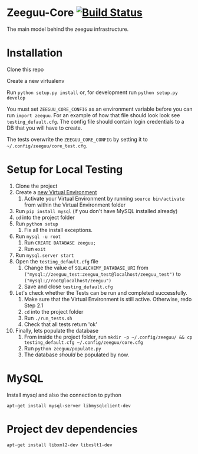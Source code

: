 # Zeeguu-Core [![Build Status](https://travis-ci.org/mircealungu/Zeeguu-Core.svg?branch=master)](https://travis-ci.org/mircealungu/Zeeguu-Core)

The main model behind the zeeguu infrastructure.


# Installation

Clone this repo

Create a new virtualenv

Run `python setup.py install` or, for development run `python setup.py develop`

You must set `ZEEGUU_CORE_CONFIG` as an environment variable
before you can run `import zeeguu`. For an example of how that
file should look look see `testing_default.cfg`. The config file
should contain login credentials to a DB that you will have to 
create.

The tests overwrite the `ZEEGUU_CORE_CONFIG` by setting it to 
`~/.config/zeeguu/core_test.cfg`.

# Setup for Local Testing
1. Clone the project
2. Create a [new Virtual Environment](http://www.pythonforbeginners.com/basics/how-to-use-python-virtualenv)
   1. Activate your Virtual Environment by running `source bin/activate` from within the Virtual Environment folder
3. Run `pip install mysql` (if you don't have MySQL installed already)
4. `cd` into the project folder
5. Run `python setup`
   1. Fix all the install exceptions.
6. Run `mysql -u root`
   1. Run `CREATE DATABASE zeeguu;`
   2. Run `exit`
6. Run `mysql.server start`
7. Open the `testing_default.cfg` file
   1. Change the value of `SQLALCHEMY_DATABASE_URI` from `("mysql://zeeguu_test:zeeguu_test@localhost/zeeguu_test")` to `("mysql://root@localhost/zeeguu")`
   2. Save and close `testing_default.cfg`
8. Let's check whether the Tests can be run and completed successfully.
   1. Make sure that the Virtual Environment is still active. Otherwise, redo Step 2.1
   2. `cd` into the project folder
   3. Run `./run_tests.sh`
   4. Check that all tests return 'ok'
9. Finally, lets populate the database
   1. From inside the project folder, run `mkdir -p ~/.config/zeeguu/ && cp testing_default.cfg ~/.config/zeeguu/core.cfg`
   2. Run `python zeeguu/populate.py`
   3. The database *should* be populated by now.

# MySQL

Install mysql and also the connection to python
```
apt-get install mysql-server libmysqlclient-dev
```

# Project dev dependencies
```
apt-get install libxml2-dev libxslt1-dev
```
